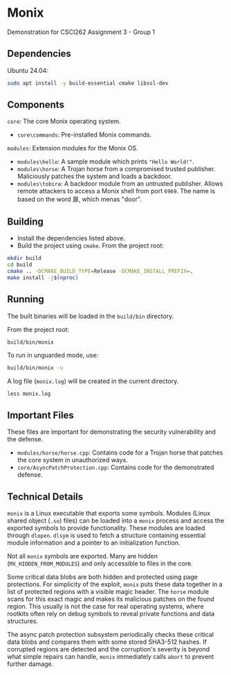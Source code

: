# Monix

Demonstration for CSCI262 Assignment 3 - Group 1

## Dependencies

Ubuntu 24.04:

```sh
sudo apt install -y build-essential cmake libssl-dev
```

## Components

`core`: The core Monix operating system.
 - `core\commands`: Pre-installed Monix commands.

`modules`: Extension modules for the Monix OS.
 - `modules\hello`: A sample module which prints `"Hello World!"`.
 - `modules\horse`: A Trojan horse from a compromised trusted publisher. Maliciously patches the
 system and loads a backdoor.
 - `modules\tobira`: A backdoor module from an untrusted publisher. Allows remote attackers to
 access a Monix shell from port `6969`. The name is based on the word 扉, which menas "door".

## Building

- Install the dependencies listed above.
- Build the project using `cmake`. From the project root:

```sh
mkdir build
cd build
cmake .. -DCMAKE_BUILD_TYPE=Release -DCMAKE_INSTALL_PREFIX=.
make install -j$(nproc)
```

## Running

The built binaries will be loaded in the `build/bin` directory.

From the project root:

```sh
build/bin/monix
```

To run in unguarded mode, use:

```sh
build/bin/monix -u
```

A log file (`monix.log`) will be created in the current directory.

```
less monix.log
```

## Important Files

These files are important for demonstrating the security vulnerability and the defense.

- `modules/horse/horse.cpp`: Contains code for a Trojan horse that patches the core system in
unauthorized ways.
- `core/AsyncPatchProtection.cpp`: Contains code for the demonstrated defense.

## Technical Details

`monix` is a Linux executable that exports some symbols. Modules (Linux shared object (`.so`) files)
can be loaded into a `monix` process and access the exported symbols to provide functionality.
These modules are loaded through `dlopen`. `dlsym` is used to fetch a structure containing essential
module information and a pointer to an initialization function.

Not all `monix` symbols are exported. Many are hidden (`MX_HIDDEN_FROM_MODULES`) and only accessible
to files in the core.

Some critical data blobs are both hidden and protected using page protections. For simplicity of the
exploit, `monix` puts these data together in a list of protected regions with a visible magic
header. The `horse` module scans for this exact magic and makes its malicious patches on the found
region. This usually is not the case for real operating systems, where rootkits often rely on debug
symbols to reveal private functions and data structures.

The async patch protection subsystem periodically checks these critical data blobs and compares them
with some stored SHA3-512 hashes. If corrupted regions are detected and the corruption's severity
is beyond what simple repairs can handle, `monix` immediately calls `abort` to prevent further
damage.
